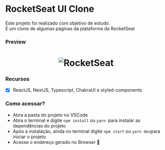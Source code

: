 # RocketSeat UI Clone

Este projeto foi realizado com objetivo de estudo.
<br />
É um clone de algumas páginas da plataforma da RocketSeat<br />

### Preview

<h1 align="center">
  <img alt="RocketSeat" title="#RocketSeat" src="./src/assets/gofinances-video.gif" />
</h1>

### Recursos 
- [x] ReactJS, NextJS, Typescript, ChakraUI e styled-components

### Como acessar?
- Abra a pasta do projeto no VSCode
- Abra o terminal e digite `npm install` ou `yarn `para instalar as dependências do projeto
- Após a instalação, ainda no terminal digite `npm start` ou `yarn dev`para iniciar o projeto
- Acesse o endereço gerado no Browser 🚀
